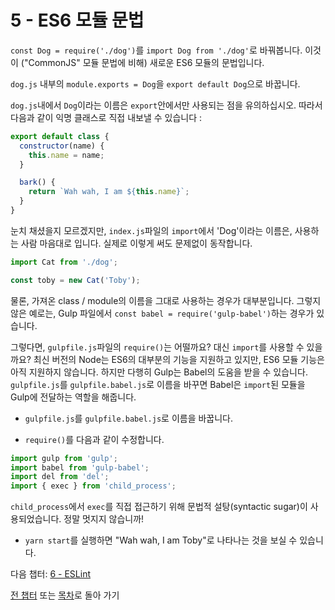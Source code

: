# 5 - ES6 모듈 문법

`const Dog = require('./dog')`를 `import Dog from './dog'`로 바꿔봅니다. 이것이 ("CommonJS" 모듈 문법에 비해) 새로운 ES6 모듈의 문법입니다.

`dog.js` 내부의 `module.exports = Dog`을 `export default Dog`으로 바꿉니다.

`dog.js`내에서 `Dog`이라는 이름은 `export`안에서만 사용되는 점을 유의하십시오. 따라서 다음과 같이 익명 클래스로 직접 내보낼 수 있습니다 :

```javascript
export default class {
  constructor(name) {
    this.name = name;
  }

  bark() {
    return `Wah wah, I am ${this.name}`;
  }
}
```

눈치 채셨을지 모르겠지만, `index.js`파일의 `import`에서 'Dog'이라는 이름은, 사용하는 사람 마음대로 입니다. 실제로 이렇게 써도 문제없이 동작합니다.

```javascript
import Cat from './dog';

const toby = new Cat('Toby');
```

물론, 가져온 class / module의 이름을 그대로 사용하는 경우가 대부분입니다.
그렇지 않은 예로는, Gulp 파일에서 `const babel = require('gulp-babel')`하는 경우가 있습니다.

그렇다면, `gulpfile.js`파일의 `require()`는 어떨까요? 대신 `import`를 사용할 수 있을까요? 최신 버전의 Node는 ES6의 대부분의 기능을 지원하고 있지만, ES6 모듈 기능은 아직 지원하지 않습니다. 하지만 다행히 Gulp는 Babel의 도움을 받을 수 있습니다. `gulpfile.js`를 `gulpfile.babel.js`로 이름을 바꾸면 Babel은 `import`된 모듈을 Gulp에 전달하는 역할을 해줍니다.

- `gulpfile.js`를 `gulpfile.babel.js`로 이름을 바꿉니다.

- `require()`를 다음과 같이 수정합니다.

```javascript
import gulp from 'gulp';
import babel from 'gulp-babel';
import del from 'del';
import { exec } from 'child_process';
```

`child_process`에서 `exec`를 직접 접근하기 위해 문법적 설탕(syntactic sugar)이 사용되었습니다. 정말 멋지지 않습니까!

- `yarn start`를 실행하면 "Wah wah, I am Toby"로 나타나는 것을 보실 수 있습니다.


다음 챕터: [6 - ESLint](/tutorial/6-eslint)

[전 챕터](/tutorial/4-es6-syntax-class) 또는 [목차](https://github.com/jiyeonseo/js-stack-from-scratch#table-of-contents)로 돌아 가기

